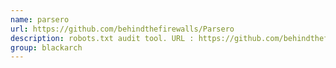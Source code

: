 ```yaml
---
name: parsero
url: https://github.com/behindthefirewalls/Parsero
description: robots.txt audit tool. URL : https://github.com/behindthefirewalls/Parsero Groups : blackarch blackarch-recon
group: blackarch
---
```

